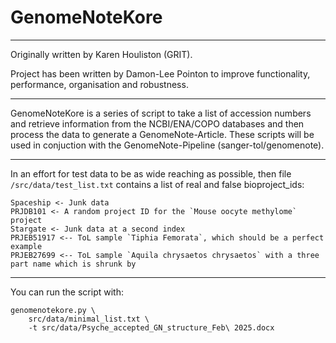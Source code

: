 # GenomeNoteKore
---
Originally written by Karen Houliston (GRIT).

Project has been written by Damon-Lee Pointon to improve functionality, performance, organisation and robustness.

---

GenomeNoteKore is a series of script to take a list of accession numbers and retrieve information from the NCBI/ENA/COPO databases and then process the data to generate a GenomeNote-Article. These scripts will be used in conjuction with the GenomeNote-Pipeline (sanger-tol/genomenote).

---

In an effort for test data to be as wide reaching as possible, then file `/src/data/test_list.txt` contains a list of real and false bioproject_ids:
```
Spaceship <- Junk data
PRJDB101 <- A random project ID for the `Mouse oocyte methylome` project
Stargate <- Junk data at a second index
PRJEB51917 <-- ToL sample `Tiphia Femorata`, which should be a perfect example
PRJEB27699 <-- ToL sample `Aquila chrysaetos chrysaetos` with a three part name which is shrunk by
```

---

You can run the script with:
```
genomenotekore.py \
    src/data/minimal_list.txt \
    -t src/data/Psyche_accepted_GN_structure_Feb\ 2025.docx
```
